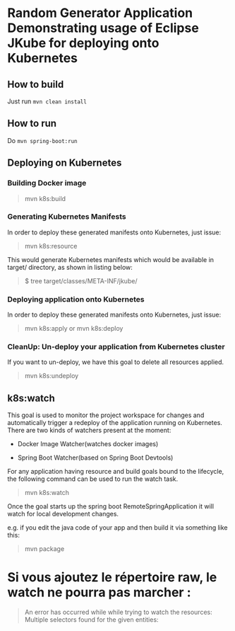 # Random Generator Application Demonstrating usage of Eclipse JKube for deploying onto Kubernetes

## How to build
Just run `mvn clean install`

## How to run
Do `mvn spring-boot:run`

## Deploying on Kubernetes

### Building Docker image
> mvn k8s:build

### Generating Kubernetes Manifests

In order to deploy these generated manifests onto Kubernetes, just issue:

> mvn k8s:resource

This would generate Kubernetes manifests which would be available in target/ directory, as shown in listing below:
>$ tree target/classes/META-INF/jkube/

### Deploying application onto Kubernetes

In order to deploy these generated manifests onto Kubernetes, just issue:

> mvn k8s:apply or mvn k8s:deploy

### CleanUp: Un-deploy your application from Kubernetes cluster

If you want to un-deploy, we have this goal to delete all resources applied.

> mvn k8s:undeploy

## k8s:watch

This goal is used to monitor the project workspace for changes and automatically trigger a redeploy of the application running on Kubernetes. There are two kinds of watchers present at the moment:

- Docker Image Watcher(watches docker images)

- Spring Boot Watcher(based on Spring Boot Devtools)

For any application having resource and build goals bound to the lifecycle, the following command can be used to run the watch task.

> mvn k8s:watch

Once the goal starts up the spring boot RemoteSpringApplication it will watch for local development changes.

e.g. if you edit the java code of your app and then build it via something like this:

> mvn package


# Si vous ajoutez le répertoire raw, le watch ne pourra pas marcher :
> An error has occurred while while trying to watch the resources: Multiple selectors found for the given entities:
